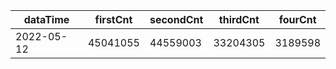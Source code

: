 |dataTime|firstCnt|secondCnt|thirdCnt|fourCnt|
|-|-|-|-|-|
|2022-05-12|45041055|44559003|33204305|3189598|